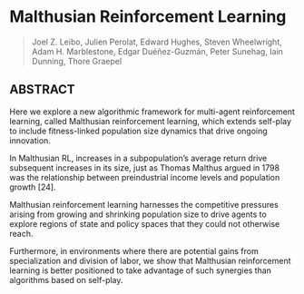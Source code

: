 # Malthusian Reinforcement Learning
> Joel Z. Leibo,
Julien Perolat,
Edward Hughes,
Steven Wheelwright,
Adam H. Marblestone,
Edgar Duéñez-Guzmán,
Peter Sunehag,
Iain Dunning,
Thore Graepel

## ABSTRACT
Here we explore a new algorithmic framework for multi-agent reinforcement learning, called Malthusian reinforcement learning, which extends self-play to include fitness-linked population size dynamics that drive ongoing innovation. 

In Malthusian RL, increases in a subpopulation’s average return drive subsequent increases in its size, just as Thomas Malthus argued in 1798 was the relationship between preindustrial income levels and population growth [24].

Malthusian reinforcement learning harnesses the competitive pressures arising from growing and shrinking population size to drive agents to explore regions of state and policy spaces that they could not otherwise reach. 

Furthermore, in environments where there are potential gains from specialization and division of labor, we show that Malthusian reinforcement learning is better positioned to take advantage of such synergies than algorithms based on self-play.
